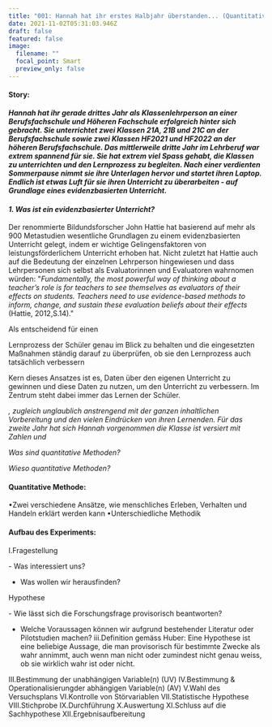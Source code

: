 ```yaml
---
title: "001: Hannah hat ihr erstes Halbjahr überstanden... (Quantitative Methoden)"
date: 2021-11-02T05:31:03.946Z
draft: false
featured: false
image:
  filename: ""
  focal_point: Smart
  preview_only: false
---
```

#### Story:

***Hannah hat ihr gerade drittes Jahr als Klassenlehrperson an einer Berufsfachschule und Höheren Fachschule erfolgreich hinter sich gebracht. Sie unterrichtet zwei Klassen 21A, 21B und 21C an der Berufsfachschule sowie zwei Klassen HF2021 und HF2022 an der höheren Berufsfachschule. Das mittlerweile dritte Jahr im Lehrberuf war extrem spannend für sie.  Sie hat extrem viel Spass gehabt, die Klassen zu unterrichten und den Lernprozess zu begleiten. Nach einer verdienten Sommerpause nimmt sie ihre Unterlagen hervor und startet ihren Laptop. Endlich ist etwas Luft für sie ihren Unterricht zu überarbeiten - auf Grundlage eines evidenzbasierten Unterricht.***

#### *1. Was ist ein evidenzbasierter Unterricht?* 

Der renommierte Bildundsforscher John Hattie hat basierend auf mehr als 900 Metastudien wesentliche Grundlagen zu einem evidenzbasierten Unterricht gelegt, indem er wichtige Gelingensfaktoren von leistungsförderlichem Unterricht erhoben hat. Nicht zuletzt hat Hattie auch auf die Bedeutung der einzelnen Lehrperson hingewiesen und dass Lehrpersonen sich selbst als Evaluatorinnen und Evaluatoren wahrnomen würden: "*Fundamentally, the most powerful way of thinking about a teacher’s role is for teachers to see themselves as evaluators of their effects on students. Teachers need to use evidence-based methods to inform, change, and sustain these evaluation beliefs about their effects* (Hattie, 2012,S.14)."



Als entscheidend für einen

Lernprozess der
Schüler genau im Blick zu behalten und
die eingesetzten Maßnahmen ständig
darauf zu überprüfen, ob sie den Lernprozess
auch tatsächlich verbessern 



Kern dieses Ansatzes ist es,
Daten über den eigenen Unterricht zu
gewinnen und diese Daten zu nutzen, um
den Unterricht zu verbessern. Im Zentrum
steht dabei immer das Lernen der
Schüler.



*, zugleich unglaublich anstrengend mit der ganzen inhaltlichen Vorbereitung und den vielen Eindrücken von ihren Lernenden. Für das zweite Jahr hat sich Hannah vorgenommen die Klasse  ist versiert mit Zahlen und* 

*Was sind quantitative Methoden?*

*Wieso quantitative Methoden?*

#### Quantitative Methode:

•Zwei verschiedene Ansätze, wie menschliches Erleben, Verhalten und Handeln erklärt werden kann
•Unterschiedliche Methodik

#### Aufbau des Experiments:

I.Fragestellung

\- Was interessiert uns?

* Was wollen wir herausfinden?

Hypothese

\- Wie lässt sich die Forschungsfrage provisorisch beantworten?

* Welche Voraussagen können wir aufgrund bestehender Literatur oder Pilotstudien machen?
  iii.Definition gemäss Huber: Eine Hypothese ist eine beliebige Aussage, die man provisorisch für bestimmte Zwecke als wahr annimmt, auch wenn man nicht oder zumindest nicht genau weiss, ob sie wirklich wahr ist oder nicht.

III.Bestimmung der unabhängigen Variable(n) (UV)
IV.Bestimmung & Operationalisierungder abhängigen Variable(n) (AV)
V.Wahl des Versuchsplans
VI.Kontrolle von Störvariablen
VII.Statistische Hypothese
VIII.Stichprobe
IX.Durchführung
X.Auswertung
XI.Schluss auf die Sachhypothese
XII.Ergebnisaufbereitung